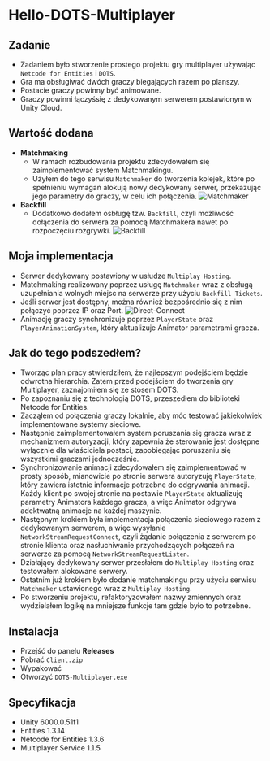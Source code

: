 # Hello-DOTS-Multiplayer

## Zadanie
- Zadaniem było stworzenie prostego projektu gry multiplayer używając `Netcode for Entities` i `DOTS`.
- Gra ma obsługiwać dwóch graczy biegających razem po planszy.
- Postacie graczy powinny być animowane.
- Graczy powinni łączyśsię z dedykowanym serwerem postawionym w Unity Cloud.

## Wartość dodana
- **Matchmaking**
    - W ramach rozbudowania projektu zdecydowałem się zaimplementować system Matchmakingu.
    - Użyłem do tego serwisu `Matchmaker` do tworzenia kolejek, które po spełnieniu wymagań alokują nowy dedykowany serwer, przekazując jego parametry do graczy, w celu ich połączenia.
    ![Matchmaker](matchmaking.gif)
- **Backfill**
    - Dodatkowo dodałem osbługę tzw. `Backfill`, czyli możliwość dołączenia do serwera za pomocą Matchmakera nawet po rozpoczęciu rozgrywki.
    ![Backfill](backfill.gif)

## Moja implementacja
- Serwer dedykowany postawiony w usłudze `Multiplay Hosting`.
- Matchmaking realizowany poprzez usługę `Matchmaker` wraz z obsługą uzupełniania wolnych miejsc na serwerze przy użyciu `Backfill Tickets`.
- Jeśli serwer jest dostępny, można również bezpośrednio się z nim połączyć poprzez IP oraz Port.
![Direct-Connect](direct_connect.gif)
- Animację graczy synchronizuje poprzez `PlayerState` oraz `PlayerAnimationSystem`, który aktualizuje Animator parametrami gracza.

## Jak do tego podszedłem?
- Tworząc plan pracy stwierdziłem, że najlepszym podejściem będzie odwrotna hierarchia. Zatem przed podejściem do tworzenia gry Multiplayer, zaznajomiłem się ze stosem DOTS.
- Po zapoznaniu się z technologią DOTS, przeszedłem do biblioteki Netcode for Entities.
- Zacząłem od połączenia graczy lokalnie, aby móc testować jakiekolwiek implementowane systemy sieciowe.
- Następnie zaimplementowałem system poruszania się gracza wraz z mechanizmem autoryzacji, który zapewnia że sterowanie jest dostępne wyłącznie dla właściciela postaci, zapobiegając poruszaniu się wszystkimi graczami jednocześnie.
- Synchronizowanie animacji zdecydowałem się zaimplementować w prosty sposób, mianowicie po stronie serwera autoryzuję `PlayerState`, który zawiera istotnie informacje potrzebne do odgrywania animacji. Każdy klient po swojej stronie na postawie `PlayerState` aktualizuję parametry Animatora każdego gracza, a więc Animator odgrywa adektwatną animacje na każdej maszynie.
- Następnym krokiem była implementacja połączenia sieciowego razem z dedykowanym serwerem, a więc wysyłanie `NetworkStreamRequestConnect`, czyli żądanie połączenia z serwerem po stronie klienta oraz nasłuchiwanie przychodzących połączeń na serwerze za pomocą `NetworkStreamRequestListen`.
- Działający dedykowany serwer przesłałem do `Multiplay Hosting` oraz testowałem alokowane serwery.
- Ostatnim już krokiem było dodanie matchmakingu przy użyciu serwisu `Matchmaker` ustawionego wraz z `Multiplay Hosting`.
- Po stworzeniu projektu, refaktoryzowałem nazwy zmiennych oraz wydzielałem logikę na mniejsze funkcje tam gdzie było to potrzebne.

## Instalacja
- Przejść do panelu **Releases**
- Pobrać `Client.zip`
- Wypakować
- Otworzyć `DOTS-Multiplayer.exe`

## Specyfikacja
- Unity 6000.0.51f1
- Entities 1.3.14
- Netcode for Entities 1.3.6
- Multiplayer Service 1.1.5
